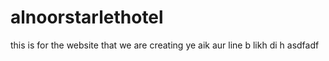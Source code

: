 # alnoorstarlethotel

this is for the website that we are creating
ye aik aur line b likh di h
asdfadf
